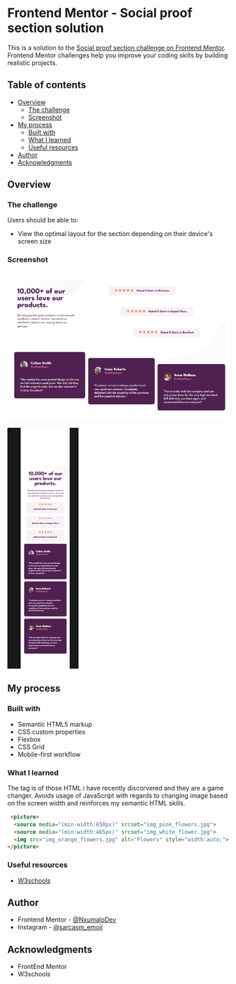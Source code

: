 # Frontend Mentor - Social proof section solution

This is a solution to the [Social proof section challenge on Frontend Mentor](https://www.frontendmentor.io/challenges/social-proof-section-6e0qTv_bA). Frontend Mentor challenges help you improve your coding skills by building realistic projects. 

## Table of contents

- [Overview](#overview)
  - [The challenge](#the-challenge)
  - [Screenshot](#screenshot)
- [My process](#my-process)
  - [Built with](#built-with)
  - [What I learned](#what-i-learned)
  - [Useful resources](#useful-resources)
- [Author](#author)
- [Acknowledgments](#acknowledgments)


## Overview

### The challenge

Users should be able to:

- View the optimal layout for the section depending on their device's screen size

### Screenshot

![Screenshot](<images/Screenshot 2023-08-14 190225.png>)

![Screenshot](<images/Screenshot 2023-08-14 190254.png>)

## My process

### Built with

- Semantic HTML5 markup
- CSS custom properties
- Flexbox
- CSS Grid
- Mobile-first workflow

### What I learned

The <picture> tag is of those HTML i have recently discorvered and they are a game changer. Avoids usage of JavaScript with regards to changing image based on the screen width and reinforces my semantic HTML skills.

```html
 <picture>
  <source media="(min-width:650px)" srcset="img_pink_flowers.jpg">
  <source media="(min-width:465px)" srcset="img_white_flower.jpg">
  <img src="img_orange_flowers.jpg" alt="Flowers" style="width:auto;">
</picture> 
```

### Useful resources

- [W3schools](https://www.w3schools.com/)

## Author

- Frontend Mentor - [@NxumaloDev](https://www.frontendmentor.io/profile/NxumaloDev)
- Instagram - [@sarcasm_emoji](https://www.instagram.com/sarcasm_emoji)

## Acknowledgments

- FrontEnd Mentor
- W3schools
